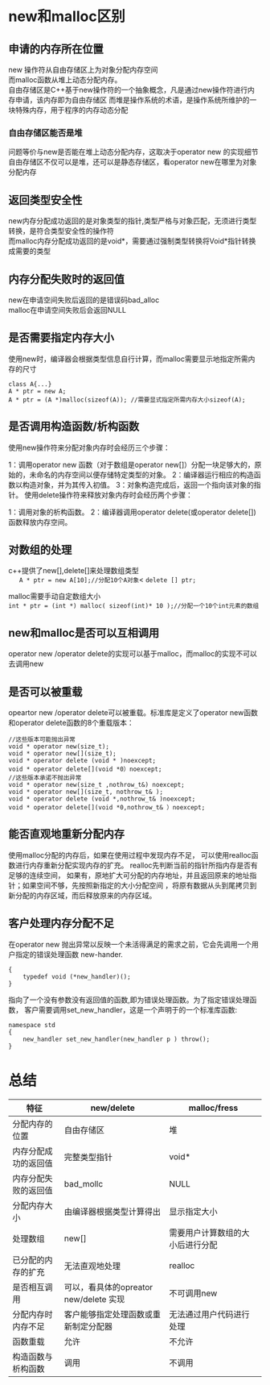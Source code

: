 # new和malloc区别


## 申请的内存所在位置
new 操作符从自由存储区上为对象分配内存空间<br>
而malloc函数从堆上动态分配内存。<br>
自由存储区是C++基于new操作符的一个抽象概念，凡是通过new操作符进行内存申请，该内存即为自由存储区
而堆是操作系统的术语，是操作系统所维护的一块特殊内存，用于程序的内存动态分配


### 自由存储区能否是堆

问题等价与new是否能在堆上动态分配内存，这取决于operator new 的实现细节
自由存储区不仅可以是堆，还可以是静态存储区，看operator new在哪里为对象分配内存

## 返回类型安全性

new内存分配成功返回的是对象类型的指针,类型严格与对象匹配，无须进行类型转换，是符合类型安全性的操作符<br>
而malloc内存分配成功返回的是void*，需要通过强制类型转换将Void*指针转换成需要的类型

## 内存分配失败时的返回值
new在申请空间失败后返回的是错误码bad_alloc<br>
malloc在申请空间失败后会返回NULL<br>

## 是否需要指定内存大小
使用new时，编译器会根据类型信息自行计算，而malloc需要显示地指定所需内存的尺寸

```
class A{...}
A * ptr = new A;
A * ptr = (A *)malloc(sizeof(A)); //需要显式指定所需内存大小sizeof(A); 
```
## 是否调用构造函数/析构函数
使用new操作符来分配对象内存时会经历三个步骤：

1：调用operator new 函数（对于数组是operator new[]）分配一块足够大的，原始的，未命名的内存空间以便存储特定类型的对象。
2：编译器运行相应的构造函数以构造对象，并为其传入初值。
3：对象构造完成后，返回一个指向该对象的指针。
使用delete操作符来释放对象内存时会经历两个步骤：

1：调用对象的析构函数。
2：编译器调用operator delete(或operator delete[])函数释放内存空间。

## 对数组的处理
c++提供了new[],delete[]来处理数组类型<br>
`	A * ptr = new A[10];//分配10个A对象`<
`delete [] ptr;`

malloc需要手动自定数组大小<br>
`int * ptr = (int *) malloc( sizeof(int)* 10 );//分配一个10个int元素的数组`
## new和malloc是否可以互相调用
operator new /operator delete的实现可以基于malloc，而malloc的实现不可以去调用new

## 是否可以被重载
opeartor new /operator delete可以被重载。标准库是定义了operator new函数和operator delete函数的8个重载版本：
```
//这些版本可能抛出异常
void * operator new(size_t);
void * operator new[](size_t);
void * operator delete (void * )noexcept;
void * operator delete[](void *0）noexcept;
//这些版本承诺不抛出异常
void * operator new(size_t ,nothrow_t&) noexcept;
void * operator new[](size_t, nothrow_t& );
void * operator delete (void *,nothrow_t& )noexcept;
void * operator delete[](void *0,nothrow_t& ）noexcept;
```
## 能否直观地重新分配内存
使用malloc分配的内存后，如果在使用过程中发现内存不足，
可以使用realloc函数进行内存重新分配实现内存的扩充。
realloc先判断当前的指针所指内存是否有足够的连续空间，
如果有，原地扩大可分配的内存地址，并且返回原来的地址指针；如果空间不够，先按照新指定的大小分配空间
，将原有数据从头到尾拷贝到新分配的内存区域，而后释放原来的内存区域。

## 客户处理内存分配不足
在operator new 抛出异常以反映一个未活得满足的需求之前，它会先调用一个用户指定的错误处理函数
new-hander.
```namespace std
{
    typedef void (*new_handler)();
}
```
指向了一个没有参数没有返回值的函数,即为错误处理函数。为了指定错误处理函数，
客户需要调用set_new_handler，这是一个声明于的一个标准库函数:
```
namespace std
{
    new_handler set_new_handler(new_handler p ) throw();
}
```

# 总结
|  特征   | new/delete  | malloc/fress |
|  ----  | ----  | ----  |
| 分配内存的位置 | 自由存储区 | 堆 |
| 内存分配成功的返回值 | 完整类型指针 | void* |
| 内存分配失败的返回值 | bad_mollc | NULL |
| 分配内存大小 | 由编译器根据类型计算得出 | 显示指定大小 |
| 处理数组 | new[] | 需要用户计算数组的大小后进行分配 |
| 已分配的内存的扩充 | 无法直观地处理 | realloc |
| 是否相互调用 | 可以，看具体的opreator new/delete 实现 | 不可调用new |
| 分配内存时内存不足 | 客户能够指定处理函数或重新制定分配器 | 无法通过用户代码进行处理|
| 函数重载 | 允许 | 不允许 |
| 构造函数与析构函数 | 调用 | 不调用 |


